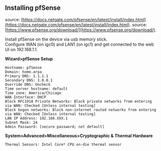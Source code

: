 ## Installing pfSense

source: [https://docs.netgate.com/pfsense/en/latest/install/index.html](https://docs.netgate.com/pfsense/en/latest/install/index.html). 
source: [https://www.pfsense.org/download/](https://www.pfsense.org/download/). 

Install pfSense on the device via usb memory stick.  
Configure WAN (on igc0) and LAN1 (on igc1) and get connected to the web UI on 192.168.1.1. 

**Wizard>pfSense Setup**
```
Hostname: pfSense
Domain: home.arpa
Primary DNS: 1.1.1.1
Secondary DNS: 1.0.0.1
Override DNS: Uncheck
Time server hostname: default
Time zone: America/Chicago
WAN Interface: DHCP
Block RFC1918 Private Networks: Block private networks from entering via WAN: Checked [Unless internal testing]
Block bogon networks: Block non-internet routed networks from entering via WAN: Checked [Unless internal testing]
LAN IP Address: 192.168.XXX.1
Subnet Mask: 24
Admin Password: [secure password; not default]
```
**System>Advanced>Miscellaneous>Cryptographic & Thermal Hardware**
```
Thermal Sensors: Intel Core* CPU on-die thermal sensor
```
